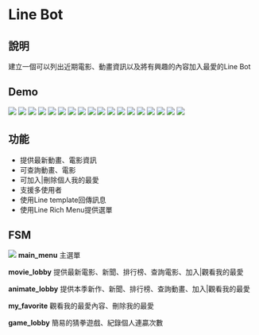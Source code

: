 # Line Bot

## 說明
建立一個可以列出近期電影、動畫資訊以及將有興趣的內容加入最愛的Line Bot

## Demo
![](https://i.imgur.com/ZJaWRmk.png)
![](https://i.imgur.com/n7XlYUv.png)
![](https://i.imgur.com/o7wocIT.png)
![](https://i.imgur.com/lzjPrRK.png)
![](https://i.imgur.com/ZOYTE73.png)
![](https://i.imgur.com/fhVav7t.png)
![](https://i.imgur.com/UxYhz7o.jpg)
![](https://i.imgur.com/6JAq7OW.png)
![](https://i.imgur.com/fdy4t7A.png)
![](https://i.imgur.com/WGzJani.jpg)
![](https://i.imgur.com/AdL1uXN.jpg)
![](https://i.imgur.com/lEbtZi9.png)
![](https://i.imgur.com/wHcxmQO.png)
![](https://i.imgur.com/ed8G55L.png)
![](https://i.imgur.com/bvLkU7o.png)
![](https://i.imgur.com/9ab4RCc.png)
![](https://i.imgur.com/HwwtEuj.png)
![](https://i.imgur.com/mhOYt77.png)
## 功能
* 提供最新動畫、電影資訊
* 可查詢動畫、電影
* 可加入|刪除個人我的最愛
* 支援多使用者
* 使用Line template回傳訊息
* 使用Line Rich Menu提供選單

## FSM
![](https://i.imgur.com/t8vQbat.png)
**main_menu**
主選單

**movie_lobby**
提供最新電影、新聞、排行榜、查詢電影、加入|觀看我的最愛

**animate_lobby**
提供本季新作、新聞、排行榜、查詢動畫、加入|觀看我的最愛

**my_favorite**
觀看我的最愛內容、刪除我的最愛

**game_lobby**
簡易的猜拳遊戲、紀錄個人連贏次數
